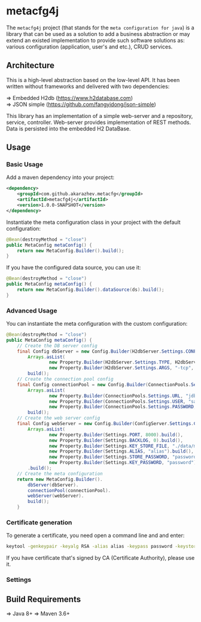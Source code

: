 # metacfg4j

The `metacfg4j` project (that stands for the `meta configuration for java`) is a library that can be used as a solution to add a business abstraction or 
may extend an existed implementation to provide such software solutions as: various configuration (application, user's and etc.), CRUD services.

## Architecture

This is a high-level abstraction based on the low-level API. It has been written without frameworks and delivered with two dependencies:

 &#8658; Embedded H2db (https://www.h2database.com)<br/>
 &#8658; JSON simple (https://github.com/fangyidong/json-simple)<br/>

This library has an implementation of a simple web-server and a repository, service, controller. Web-server provides implementation of REST methods.
Data is persisted into the embedded H2 DataBase.
  
## Usage

### Basic Usage

Add a maven dependency into your project:
```xml
<dependency>
    <groupId>com.github.akarazhev.metacfg</groupId>
    <artifactId>metacfg4j</artifactId>
    <version>1.0.0-SNAPSHOT</version>
</dependency>
```
Instantiate the meta configuration class in your project with the default configuration:
```java
@Bean(destroyMethod = "close")
public MetaConfig metaConfig() {
    return new MetaConfig.Builder().build();
}
```
If you have the configured data source, you can use it:
```java
@Bean(destroyMethod = "close")
public MetaConfig metaConfig() {
    return new MetaConfig.Builder().dataSource(ds).build();
}
```

### Advanced Usage

You can instantiate the meta configuration with the custom configuration:
```java
@Bean(destroyMethod = "close")
public MetaConfig metaConfig() {
    // Create the DB server config
    final Config dbServer = new Config.Builder(H2dbServer.Settings.CONFIG_NAME,
        Arrays.asList(
                new Property.Builder(H2dbServer.Settings.TYPE, H2dbServer.Settings.TYPE_TCP).build(),
                new Property.Builder(H2dbServer.Settings.ARGS, "-tcp", "-tcpPort", "8043").build())).
        build();
    // Create the connection pool config
    final Config connectionPool = new Config.Builder(ConnectionPools.Settings.CONFIG_NAME,
        Arrays.asList(
                new Property.Builder(ConnectionPools.Settings.URL, "jdbc:h2:./data/metacfg4j").build(),
                new Property.Builder(ConnectionPools.Settings.USER, "sa").build(),
                new Property.Builder(ConnectionPools.Settings.PASSWORD, "sa").build())).
        build();
    // Create the web server config
    final Config webServer = new Config.Builder(ConfigServer.Settings.CONFIG_NAME,
        Arrays.asList(
                new Property.Builder(Settings.PORT, 8000).build(),
                new Property.Builder(Settings.BACKLOG, 0).build(),
                new Property.Builder(Settings.KEY_STORE_FILE, "./data/metacfg4j.keystore").build(),
                new Property.Builder(Settings.ALIAS, "alias").build(),
                new Property.Builder(Settings.STORE_PASSWORD, "password").build(),
                new Property.Builder(Settings.KEY_PASSWORD, "password").build()))
        .build();
    // Create the meta configuration
    return new MetaConfig.Builder().
        dbServer(dbServer).
        connectionPool(connectionPool).
        webServer(webServer).
        build();
    }
```

### Certificate generation

To generate a certificate, you need open a command line and and enter:
```bash
keytool -genkeypair -keyalg RSA -alias alias -keypass password -keystore metacfg4j.keystore -storepass password
```
If you have certificate that's signed by CA (Certificate Authority), please use it.

### Settings

## Build Requirements

 &#8658; Java 8+
 &#8658; Maven 3.6+